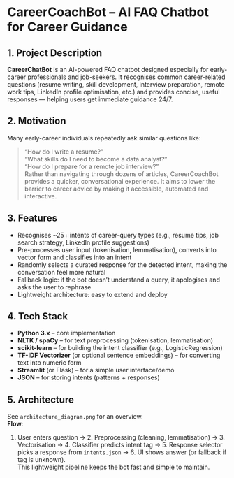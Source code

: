 # CareerCoachBot – AI FAQ Chatbot for Career Guidance

## 1. Project Description  
**CareerChatBot** is an AI-powered FAQ chatbot designed especially for early-career professionals and job-seekers. It recognises common career-related questions (resume writing, skill development, interview preparation, remote work tips, LinkedIn profile optimisation, etc.) and provides concise, useful responses — helping users get immediate guidance 24/7.

## 2. Motivation  
Many early-career individuals repeatedly ask similar questions like:  
> “How do I write a resume?”  
> “What skills do I need to become a data analyst?”  
> “How do I prepare for a remote job interview?”  
Rather than navigating through dozens of articles, CareerCoachBot provides a quicker, conversational experience. It aims to lower the barrier to career advice by making it accessible, automated and interactive.

## 3. Features  
- Recognises ~25+ intents of career-query types (e.g., resume tips, job search strategy, LinkedIn profile suggestions)  
- Pre-processes user input (tokenisation, lemmatisation), converts into vector form and classifies into an intent  
- Randomly selects a curated response for the detected intent, making the conversation feel more natural  
- Fallback logic: if the bot doesn’t understand a query, it apologises and asks the user to rephrase  
- Lightweight architecture: easy to extend and deploy  

## 4. Tech Stack  
- **Python 3.x** – core implementation  
- **NLTK / spaCy** – for text preprocessing (tokenisation, lemmatisation)  
- **scikit-learn** – for building the intent classifier (e.g., LogisticRegression)  
- **TF-IDF Vectorizer** (or optional sentence embeddings) – for converting text into numeric form  
- **Streamlit** (or Flask) – for a simple user interface/demo  
- **JSON** – for storing intents (patterns + responses)  

## 5. Architecture  
See `architecture_diagram.png` for an overview.  
**Flow**:  
1. User enters question → 2. Preprocessing (cleaning, lemmatisation) → 3. Vectorisation → 4. Classifier predicts intent tag → 5. Response selector picks a response from `intents.json` → 6. UI shows answer (or fallback if tag is unknown).  
This lightweight pipeline keeps the bot fast and simple to maintain.
